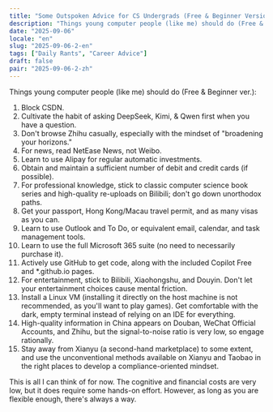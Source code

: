 ```yaml
---
title: "Some Outspoken Advice for CS Undergrads (Free & Beginner Version)"
description: "Things young computer people (like me) should do (Free & Beginner ver.)!"
date: "2025-09-06"
locale: "en"
slug: "2025-09-06-2-en"
tags: ["Daily Rants", "Career Advice"]
draft: false
pair: "2025-09-06-2-zh"
---
```


Things young computer people (like me) should do (Free & Beginner ver.):

1. Block CSDN.
2. Cultivate the habit of asking DeepSeek, Kimi, & Qwen first when you have a question.
3. Don't browse Zhihu casually, especially with the mindset of "broadening your horizons."
4. For news, read NetEase News, not Weibo.
5. Learn to use Alipay for regular automatic investments.
6. Obtain and maintain a sufficient number of debit and credit cards (if possible).
7. For professional knowledge, stick to classic computer science book series and high-quality re-uploads on Bilibili; don't go down unorthodox paths.
8. Get your passport, Hong Kong/Macau travel permit, and as many visas as you can.
9. Learn to use Outlook and To Do, or equivalent email, calendar, and task management tools.
10. Learn to use the full Microsoft 365 suite (no need to necessarily purchase it).
11. Actively use GitHub to get code, along with the included Copilot Free and *.github.io pages.
12. For entertainment, stick to Bilibili, Xiaohongshu, and Douyin. Don't let your entertainment choices cause mental friction.
13. Install a Linux VM (installing it directly on the host machine is not recommended, as you'll want to play games). Get comfortable with the dark, empty terminal instead of relying on an IDE for everything.
14. High-quality information in China appears on Douban, WeChat Official Accounts, and Zhihu, but the signal-to-noise ratio is very low, so engage rationally.
15. Stay away from Xianyu (a second-hand marketplace) to some extent, and use the unconventional methods available on Xianyu and Taobao in the right places to develop a compliance-oriented mindset.

This is all I can think of for now. The cognitive and financial costs are very low, but it does require some hands-on effort. However, as long as you are flexible enough, there's always a way.

